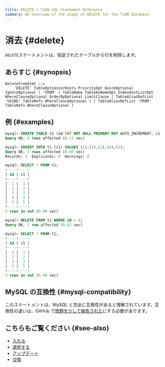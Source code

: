 ```yaml
---
title: DELETE | TiDB SQL Statement Reference
summary: An overview of the usage of DELETE for the TiDB database.
---
```


# 消去 {#delete}

`DELETE`ステートメントは、指定されたテーブルから行を削除します。

## あらすじ {#synopsis}

```ebnf+diagram
DeleteFromStmt ::=
    'DELETE' TableOptimizerHints PriorityOpt QuickOptional IgnoreOptional ( 'FROM' ( TableName TableAsNameOpt IndexHintListOpt WhereClauseOptional OrderByOptional LimitClause | TableAliasRefList 'USING' TableRefs WhereClauseOptional ) | TableAliasRefList 'FROM' TableRefs WhereClauseOptional )
```

## 例 {#examples}

```sql
mysql> CREATE TABLE t1 (id INT NOT NULL PRIMARY KEY AUTO_INCREMENT, c1 INT NOT NULL);
Query OK, 0 rows affected (0.11 sec)

mysql> INSERT INTO t1 (c1) VALUES (1),(2),(3),(4),(5);
Query OK, 5 rows affected (0.03 sec)
Records: 5  Duplicates: 0  Warnings: 0

mysql> SELECT * FROM t1;
+----+----+
| id | c1 |
+----+----+
|  1 |  1 |
|  2 |  2 |
|  3 |  3 |
|  4 |  4 |
|  5 |  5 |
+----+----+
5 rows in set (0.00 sec)

mysql> DELETE FROM t1 WHERE id = 4;
Query OK, 1 row affected (0.02 sec)

mysql> SELECT * FROM t1;
+----+----+
| id | c1 |
+----+----+
|  1 |  1 |
|  2 |  2 |
|  3 |  3 |
|  5 |  5 |
+----+----+
4 rows in set (0.00 sec)
```

## MySQL の互換性 {#mysql-compatibility}

このステートメントは、MySQL と完全に互換性があると理解されています。互換性の違いは、GitHub で[問題を介して報告された](https://github.com/pingcap/tidb/issues/new/choose)にする必要があります。

## こちらもご覧ください {#see-also}

-   [入れる](/sql-statements/sql-statement-insert.md)
-   [選択する](/sql-statements/sql-statement-select.md)
-   [アップデート](/sql-statements/sql-statement-update.md)
-   [交換](/sql-statements/sql-statement-replace.md)
